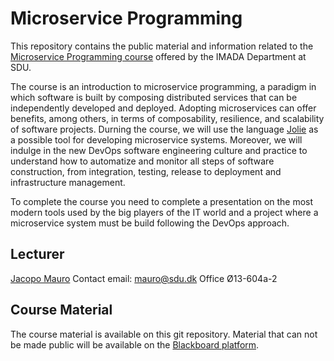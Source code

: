 # Microservice Programming

This repository contains the public material and information related to the 
[Microservice Programming course](http://odinlister.sdu.dk/Public/Fagbesk?id=11077&listid=1349&lang=en)
offered by the IMADA Department at SDU.

The course is an introduction to microservice programming, a paradigm in which
software is built by composing distributed services that can be independently
developed and deployed. Adopting microservices can offer benefits, among others,
in terms of composability, resilience, and scalability of software projects.
Durning the course, we will use the language
[Jolie](https://www.jolie-lang.org/) as a possible tool for developing
microservice systems. Moreover, we will indulge in the new DevOps software
engineering culture and practice to understand how to automatize and monitor all
steps of software construction, from integration, testing, release to
deployment and infrastructure management.

To complete the course you need to complete a presentation on the most modern
tools used by the big players of the IT world and a project where a microservice
system must be build following the DevOps approach.

## Lecturer

[Jacopo Mauro](https://imada.sdu.dk/~mauro/)
Contact email: mauro@sdu.dk
Office Ø13-604a-2

## Course Material

The course material is available on this git repository. Material that can not
be made public will be available on the [Blackboard
platform](https://e-learn.sdu.dk/). 







